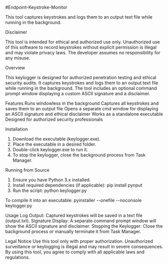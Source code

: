 #Endpoint-Keystroke-Monitor

This tool captures keystrokes and logs them to an output text file while running in the background.

Disclaimer

This tool is intended for ethical and authorized use only. Unauthorized use of this software to record keystrokes without explicit permission is illegal and may violate privacy laws. The developer assumes no responsibility for any misuse.

Overview

This keylogger is designed for authorized penetration testing and ethical security audits. It captures keystrokes and logs them to an output text file while running in the background. The tool includes an optional command prompt window displaying a custom ASCII signature and a disclaimer.

Features
Runs windowless in the background
Captures all keystrokes and saves them to an output file
Opens a separate cmd window for displaying an ASCII signature and ethical disclaimer
Works as a standalone executable
Designed for authorized security professionals

Installation
1. Download the executable (keylogger.exe).
2. Place the executable in a desired folder.
3. Double-click keylogger.exe to run it.
4. To stop the keylogger, close the background process from Task Manager.

Running from Source
1. Ensure you have Python 3.x installed.
2. Install required dependencies (if applicable):
   pip install pynput
3. Run the script:
   python keylogger.py

To compile it into an executable:
pyinstaller --onefile --noconsole keylogger.py

Usage
Log Output: Captured keystrokes will be saved in a text file (output.txt).
Signature Display: A separate command prompt window will show the ASCII signature and disclaimer.
Stopping the Keylogger: Close the background process or manually terminate it from Task Manager.

Legal Notice
Use this tool only with proper authorization. Unauthorized surveillance or keylogging is illegal and may result in severe consequences. By using this tool, you agree to comply with all applicable laws and regulations.
